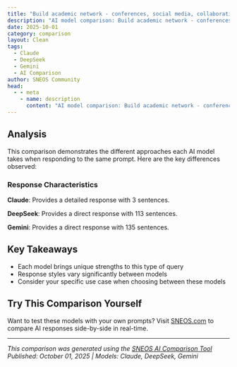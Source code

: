 ```yaml
---
title: "Build academic network - conferences, social media, collaborations"
description: "AI model comparison: Build academic network - conferences, social media, collaborations..."
date: 2025-10-01
category: comparison
layout: Clean
tags:
  - Claude
  - DeepSeek
  - Gemini
  - AI Comparison
author: SNEOS Community
head:
  - - meta
    - name: description
      content: "AI model comparison: Build academic network - conferences, social media, collaborations..."
---
```


<ChatComparison
  title="Build academic network - conferences, social media, collaborations"
  prompt="Build academic network - conferences, social media, collaborations"
  :responses='{"Claude": "# Building Your Academic Network: A Comprehensive Strategy\n\n## \uD83C\uDFAF **Core Networking Strategy**\n\n### Start with Purpose\n- **Define your goals**: Research collaboration, career advancement, knowledge sharing\n- **Identify your niche**: Specific research areas, methodologies, or interdisciplinary interests\n- **Map your current network**: Advisors, colleagues, collaborators you already know\n\n---\n\n## \uD83C\uDFDB\uFE0F **Conference Networking**\n\n### **Before the Conference**\n- **Research attendees** using conference apps/websites\n- **Schedule meetings** with key researchers in advance\n- **Prepare your elevator pitch** (30-second research summary)\n- **Set networking goals** (e.g., meet 5 new people per day)\n\n### **During the Conference**\n- **Attend strategically**: Mix keynotes, your field sessions, and adjacent areas\n- **Ask thoughtful questions** during Q\u0026A sessions\n- **Take notes on business cards** immediately after conversations\n- **Host informal meetups** (coffee, meals) with new connections\n- **Present confidently** and stay near your poster during sessions\n\n### **After the Conference**\n- **Follow up within 48 hours** with personalized messages\n- **Share resources** mentioned in conversations\n- **Connect on LinkedIn/Twitter** with context from your meeting\n- **Add new contacts to your CRM system**\n\n---\n\n## \uD83D\uDCF1 **Social Media Strategy**\n\n### **Academic Twitter**\n- **Share your research** with accessible summaries\n- **Engage thoughtfully** with others\u0027 work (not just likes\u2014add comments)\n- **Join Twitter chats** in your field (#AcademicChatter, field-specific hashtags)\n- **Share conference insights** in real-time\n- **Thread interesting papers** you\u0027re reading\n\n### **LinkedIn**\n- **Optimize your profile** with keywords from your field\n- **Share professional updates** (publications, conferences, achievements)\n- **Write articles** about your research for broader audiences\n- **Join relevant groups** and participate in discussions\n- **Send personalized connection requests**\n\n### **ResearchGate/Academia.edu**\n- **Keep publications updated**\n- **Answer questions** in your expertise area\n- **Share preprints and working papers**\n- **Follow researchers** whose work interests you\n\n---\n\n## \uD83E\uDD1D **Building Collaborations**\n\n### **Research Collaborations**\n- **Start small**: Commentary pieces, small joint projects\n- **Leverage complementary skills**: Find researchers with different but compatible expertise\n- **Join research networks** and working groups in your field\n- **Attend workshops** focused on collaboration building\n- **Propose symposiums** at conferences around shared themes\n\n### **Formal Opportunities**\n- **Apply for collaborative grants** (NSF, NIH, international programs)\n- **Join professional associations** and volunteer for committees\n- **Participate in editorial work** (peer review, editorial boards)\n- **Organize special journal issues** or conference sessions\n\n---\n\n## \uD83C\uDF1F **Advanced Networking Tactics**\n\n### **Mentorship Networks**\n- **Seek multiple mentors** for different aspects of your career\n- **Offer to mentor** junior researchers\n- **Join formal mentorship programs** through professional associations\n\n### **Interdisciplinary Connections**\n- **Attend conferences** outside your primary field\n- **Join interdisciplinary centers** at your institution\n- **Participate in science communication** events\n- **Engage with industry** professionals in related fields\n\n### **International Networking**\n- **Apply for visiting positions** or research exchanges\n- **Join international professional associations**\n- **Collaborate on global research projects**\n- **Attend international conferences** (even virtually)\n\n---\n\n## \uD83D\uDCCA **Tracking and Maintaining Your Network**\n\n### **Organization Systems**\n- **Use a CRM tool** (Airtable, Notion, or simple spreadsheet)\n- **Track**: Name, institution, research interests, last contact, next steps\n- **Set reminders** for regular follow-ups (quarterly check-ins)\n\n### **Relationship Maintenance**\n- **Share relevant opportunities** (jobs, grants, conferences)\n- **Congratulate on achievements** (promotions, publications)\n- **Send holiday/new year messages** to key connections\n- **Invite to speak** at your institution\u0027s seminars\n\n---\n\n## \uD83D\uDCA1 **Networking Etiquette \u0026 Best Practices**\n\n### **Do\u0027s**\n- \u2705 Be genuine and authentic in your interactions\n- \u2705 Offer value", "DeepSeek": "Of course. Building a robust academic network is a critical career skill that extends far beyond just adding contacts on LinkedIn. It\u0027s about creating a web of relationships that fosters collaboration, knowledge exchange, and career opportunities.\n\nHere is a comprehensive guide to building your academic network through conferences, social media, and collaborations.\n\n---\n\n### The Core Principle: Give and Take\nBefore diving into the \u0022how,\u0022 remember the fundamental rule: **Networking is about building genuine relationships, not just collecting business cards.** Approach it with a mindset of \u0022How can I contribute?\u0022 rather than \u0022What can I get?\u0022\n\n---\n\n### 1. Conferences: The Traditional Powerhouse\n\nConferences are the quintessential academic networking events. The goal is to be strategic, not just to attend.\n\n#### **Before the Conference**\n\n* **Research the Program:** Identify key speakers, session chairs, and attendees whose work aligns with yours. Make a \u0022hit list\u0022 of 5-10 people you\u0027d like to meet.\n* **Prepare Your \u0022Elevator Pitch\u0022:** Have a concise (60-90 second) summary of your research ready. It should include:\n * Who you are and where you\u0027re from.\n * The problem you\u0027re solving.\n * Your exciting new finding or approach.\n * Why it matters.\n * Practice it until it sounds natural.\n* **Be Active on Social Media:** Tweet that you\u0027re attending using the conference hashtag (e.g., \u0060#ICML2024\u0060). Post something like: \u0022Looking forward to #ICML2024! Especially the session on X. Would love to connect with others in Y field.\u0022\n* **Schedule Meetings:** Don\u0027t be afraid to email people from your \u0022hit list\u0022 *before* the conference. A short, respectful email can work wonders:\n \u003E \u0022Dear Dr. [Name], I\u0027m a [Your Position] at [Your University] and a great admirer of your work on [Specific Topic]. I see we\u0027re both attending [Conference Name]. I would be grateful for the opportunity to introduce myself and briefly discuss [Your Specific Question/Idea].\u0022\n \u003E Suggest a specific, low-commitment time, like \u0022a 15-minute coffee break.\u0022\n\n#### **During the Conference**\n\n* **Speak Up in Sessions:** Ask a thoughtful question during a Q\u0026A. It immediately makes you visible to the speaker and the audience. Start by introducing yourself: \u0022Hi, [Your Name] from [Your Institution]. That was a fascinating talk...\u0022\n* **The Art of the Coffee Break:** This is where the magic happens.\n * **Don\u0027t linger with your lab mates.** Force yourself to approach new people.\n * Look for small groups or individuals who seem open to conversation.\n * Use openers like: \u0022That was a great session, wasn\u0027t it?\u0022 or \u0022I found your presentation on X really interesting.\u0022\n* **Attend Social Events:** Poster sessions, welcome receptions, and conference dinners are designed for networking. Be there.\n* **Exchange Contact Information Smartly:** When you have a good conversation, don\u0027t just take a business card. **Offer to send them something specific**, like your paper, a code repository, or a reference you discussed. This gives you a reason to follow up.\n\n#### **After the Conference**\n\n* **Follow Up Within a Week:** This is the most crucial and most often missed step.\n * Send a brief, personalized email: \u0022It was a pleasure meeting you at [Conference]. I really enjoyed our conversation about [Topic]. As promised, here is the link to my paper/code.\u0022\n * Connect on LinkedIn or Twitter/X with a personalized message referencing your meeting.\n* **Add New Contacts to Your Mailing List:** If you have a research group website or send out occasional updates, ask if you can add them.\n\n---\n\n### 2. Social Media \u0026 Online Platforms: The Digital Quad\n\nThe digital world allows for continuous, low-pressure networking.\n\n#### **Platform-Specific Strategies:**\n\n* **X (formerly Twitter):** The most active public square for academics.\n * **Follow** key researchers, labs, and professional organizations in your field.\n * **Engage:** Don\u0027t just lurk. Comment on papers, share your thoughts on new findings, and participate in journal club discussions. Use relevant hashtags (e.g., \u0060#AcademicChatter\u0060, \u0060#ECRchat\u0060, \u0060#SciComm\u0060).\n * **Share your own work:** Post your new pre-prints, published papers, and conference presentations.\n\n* **LinkedIn:** The professional network.\n * **Complete your profile** as an academic CV. Highlight publications, projects, and skills.\n * **Connect** with people you meet at conferences and cite in your papers.\n * **Write posts** about your research insights, conference experiences, or interesting reviews you\u0027ve read.\n\n* **Bluesky / Mastodon:** Growing alternatives to X, with a strong academic presence in certain fields. The strategy is similar: find your community and engage.\n\n* **Academic-Specific Platforms:**\n * **ResearchGate:** Follow researchers, ask and answer questions, and upload your papers. When you read a paper you find interesting, \u0022follow\u0022 the author on RG.\n * **Google Scholar:** Create a profile so others can find your work. Set up alerts for citations to your papers and the work of others\u2014this is a great reason to reach out and start a conversation.\n * **ORCID:** Your unique, persistent academic identifier. Link it to all your profiles and publications to ensure your work is correctly attributed.\n\n---\n\n### 3. Collaborations: The Deepest Form of Networking\n\nCollaborations are the ultimate goal of networking\u2014turning connections into productive partnerships.\n\n#### **How to Initiate Collaborations:**\n\n* **Start Small:** Don\u0027t propose a massive project right away. Suggest a small, manageable first step.\n * \u0022I have this dataset that might complement your model. Would you be interested in exploring it together?\u0022\n * \u0022I was thinking of writing a commentary on your recent paper. Would you be open to co-authoring a short perspective piece?\u0022\n* **Leverage Your Network:** The best collaborators often come from second-degree connections. Ask your close contacts: \u0022Do you know anyone working on [Topic]? I\u0027m looking for potential collaborators.\u0022\n* **Be Specific and Bring Something to the Table:** A vague email like \u0022Let\u0027s collaborate\u0022 will be ignored. Clearly state:\n * What you admire about their work.\n * Your specific idea for a project.\n * The unique skills, data, or resources **you** can contribute.\n* **Write a Collaborative Proposal:** Once you have a good idea, jointly apply for a small grant or funding opportunity. This formalizes the partnership and provides resources.\n\n#### **Maintaining Healthy Collaborations:**\n\n* **Establish Clear Roles:** From the outset, define who is responsible for what.\n* **Communicate Regularly:** Use tools like Slack, Teams, or shared documents to keep the momentum going.\n* **Discuss Authorship Early:** Have an open conversation about the order of authors *before* you start writing to avoid conflict later.\n\n---\n\n### Putting It All Together: A Sample Workflow\n\n1. You read a fascinating paper.\n2. You **follow the first author on X/Twitter** and tweet about their paper, tagging them.\n3. You see they are presenting at a conference you\u0027re attending. You **email them beforehand** to request a brief chat.\n4. You meet at the conference **coffee break**, have a great conversation, and exchange details.\n5. You **follow up via email**, sending them a related pre-print of yours.\n6. After a few email exchanges, you propose a **small collaboration**: \u0022I have an idea for extending this. Would you be interested in co-authoring a short methods paper?\u0022\n7. The collaboration is successful, leading to a **strong, long-term professional relationship**.\n\nBy strategically combining these three pillars\u2014**conferences, social media, and collaborations**\u2014you will systematically and authentically build a powerful academic network that will support your career for years to come.", "Gemini": "Okay, let\u0027s break down how to build an academic network using conferences, social media, and collaborations. This is a multi-faceted approach that requires consistent effort, genuine engagement, and strategic thinking.\n\n**I. Conferences: The In-Person Powerhouse**\n\nConferences are a prime opportunity for concentrated networking. Here\u0027s how to maximize your impact:\n\n* **Before the Conference:**\n\n * **Choose Wisely:** Select conferences relevant to your research interests and career goals. Consider:\n * **Prestige/Impact:** High-profile conferences can open doors, but smaller, niche conferences might offer more intimate networking opportunities.\n * **Focus:** Ensure the conference aligns with your specific research area (e.g., a specific subfield, a particular methodology).\n * **Target Audience:** Who will be there? Are key researchers, potential collaborators, or future employers likely to attend?\n * **Location and Cost:** Factor in travel, accommodation, and registration fees. Look for student discounts or funding opportunities.\n * **Research Attendees:** Look at the conference program and identify researchers whose work interests you. Read their recent publications. Make a short list of people you want to meet.\n * **Prepare Your Elevator Pitch:** Craft a concise and engaging summary of your research (2-3 sentences). Practice it until it feels natural. Consider different versions for different audiences.\n * **Prepare a Poster or Presentation (if applicable):** A well-designed poster or presentation is a fantastic conversation starter.\n * **Poster Tips:** Visually appealing, clear layout, concise text, highlight key findings.\n * **Presentation Tips:** Engaging delivery, clear visuals, practice your timing, anticipate questions.\n * **Pack Business Cards:** Essential for exchanging contact information. Include your name, affiliation, email, website/social media links (if applicable).\n * **Connect on Social Media (if possible):** Some conferences have dedicated hashtags or online platforms. Use them to connect with attendees beforehand.\n\n* **During the Conference:**\n\n * **Attend Sessions Actively:** Listen attentively, take notes, and formulate thoughtful questions.\n * **Ask Questions:** Don\u0027t be afraid to ask questions during Q\u0026A sessions. This shows your interest and can lead to further discussion. Be mindful of time and avoid dominating the conversation.\n * **Visit Poster Sessions:** Browse posters, engage with presenters, and ask about their research. This is often a less formal setting than presentations.\n * **Attend Social Events:** Take advantage of coffee breaks, lunches, receptions, and other social gatherings. These are excellent opportunities to network in a more relaxed environment.\n * **Introduce Yourself:** Be proactive in introducing yourself to researchers you want to meet. Use your elevator pitch and express your interest in their work. \u0022Hi, I\u0027m [Your Name] from [Your Institution]. I\u0027m working on [brief description of your research], and I was really interested in your presentation on [their research topic].\u0022\n * **Listen More Than You Talk:** Focus on understanding the other person\u0027s work and perspectives. Ask open-ended questions.\n * **Follow Up on Conversations:** If you have a particularly interesting conversation, suggest continuing it over coffee or lunch.\n * **Be Authentic and Approachable:** Smile, make eye contact, and be genuinely interested in others.\n * **Manage Your Time:** Don\u0027t overcommit yourself. Pace yourself and prioritize the sessions and events that are most relevant to you.\n * **Take Notes:** Jot down notes about the people you meet and the conversations you have. This will help you remember them later.\n * **Exchange Business Cards:** Don\u0027t just hand out your card; ask for theirs as well. Make a brief note on the back of their card to remind you of the conversation.\n\n* **After the Conference:**\n\n * **Follow Up Promptly:** Within a week, send a personalized email to the people you met. Refer to your conversation and express your interest in their work. Consider suggesting a collaboration or offering to share your research.\n * **Connect on LinkedIn or other social media platforms.** Refer to them meeting at the conference to remind them who you are.\n * **Share Conference Insights:** Write a blog post or share your takeaways on social media. This demonstrates your engagement and expertise.\n * **Cite Relevant Work:** If you learned about relevant research at the conference, cite it in your future publications.\n * **Stay in Touch:** Maintain contact with the people you met by sharing relevant articles, commenting on their work, or reaching out periodically.\n\n**II. Social Media: Expanding Your Reach and Influence**\n\nSocial media can be a powerful tool for building your academic network, but it requires a strategic approach.\n\n* **Choose the Right Platform:** Not all platforms are created equal. Consider your field and target audience.\n * **Twitter:** Popular among academics for sharing research, discussing current events, and engaging in scholarly debates.\n * **LinkedIn:** Professional networking platform for connecting with colleagues, sharing your CV, and finding job opportunities.\n * **ResearchGate:** Platform for sharing research papers, asking questions, and connecting with researchers in your field.\n * **Academia.edu:** Similar to ResearchGate.\n * **Blogs:** Excellent for long-form content and establishing yourself as a thought leader. Platforms like Medium can be useful.\n * **YouTube:** Great for sharing lectures, demonstrations, and research presentations.\n* **Create a Professional Profile:**\n\n * **Clear Headshot:** Use a professional-looking photo.\n * **Concise Biography:** Highlight your research interests, expertise, and affiliations.\n * **Website/Portfolio:** Link to your website or online portfolio to showcase your work.\n * **Keywords:** Use relevant keywords to make your profile discoverable.\n\n* **Share Your Work:**\n\n * **Publish Regularly:** Share your research papers, presentations, blog posts, and other relevant content.\n * **Use Hashtags:** Use relevant hashtags to increase the visibility of your posts.\n * **Engage with Others:**\n\n* **Follow Relevant Accounts:** Follow researchers, institutions, and organizations in your field.\n* **Participate in Discussions:** Comment on posts, ask questions, and share your insights.\n* **Join Groups:** Join relevant groups to connect with like-minded individuals.\n* **Share Other People\u0027s Work:** Retweet, like, and comment on the posts of others.\n* **Create Your Own Content:**\n\n * **Blog Posts:** Share your thoughts on current research trends, explain complex concepts, or discuss your own research findings.\n * **Twitter Threads:** Share a series of tweets on a particular topic.\n * **Videos:** Create short videos explaining your research or discussing relevant topics.\n * **Infographics:** Visually represent your research findings.\n\n* **Be Consistent:** Regularly post and engage with others.\n* **Be Authentic:** Share your own thoughts and perspectives.\n* **Be Respectful:** Engage in constructive dialogue and avoid personal attacks.\n* **Be Professional:** Maintain a professional tone and avoid sharing inappropriate content.\n* **Promote Your Profile:** Include links to your social media profiles on your website, business cards, and email signature.\n* **Monitor Your Activity:** Track your engagement metrics and adjust your strategy accordingly.\n* **Consider Social Media Management Tools:** Tools like Hootsuite or Buffer can help you schedule posts and manage your social media accounts.\n\n**III. Collaborations: Deepening Connections and Expanding Your Research**\n\nCollaborations are a cornerstone of academic success. They offer opportunities to learn from others, expand your research scope, and increase your impact.\n\n* **Identify Potential Collaborators:**\n\n * **Shared Research Interests:** Look for researchers whose work aligns with your own.\n * **Complementary Skills:** Seek out researchers who have skills or expertise that you lack.\n * **Shared Values:** Choose collaborators who share your commitment to ethical research and scholarly rigor.\n\n* **Initiate Contact:**\n\n * **Attend Their Presentations:** Show your interest in their work.\n * **Email Introduction:** Send a personalized email expressing your interest in their research and proposing a collaboration. Be clear about your goals and what you can contribute to the project. \u0022I\u0027ve been following your work on [their research area] and I\u0027m particularly interested in [specific aspect]. I\u0027m currently working on [your research] and I think there might be some potential for collaboration between our projects.\u0022\n * **Suggest a Meeting:** Propose a meeting to discuss potential collaborations in more detail.\n\n* **Develop a Collaboration Plan:**\n\n * **Define Clear Goals:** What do you hope to achieve through the collaboration?\n * **Assign Roles and Responsibilities:** Who will be responsible for each aspect of the project?\n * **Establish a Timeline:** Set realistic deadlines for each stage of the project.\n * **Discuss Authorship:** Agree on authorship order and contributions early on.\n * **Address Intellectual Property:** Clarify ownership of intellectual property.\n * **Secure Funding:** Explore funding opportunities to support the collaboration.\n * **Write a Collaboration Agreement:** Formalize the agreement in writing to avoid misunderstandings.\n\n* **Maintain Effective Communication:**\n\n * **Regular Meetings:** Schedule regular meetings to discuss progress and address any issues.\n * **Open Communication:** Be open and honest about your ideas and concerns.\n * **Prompt Responses:** Respond to emails and other communications promptly.\n\n* **Give Credit Where Credit is Due:** Acknowledge the contributions of all collaborators in publications and presentations.\n* **Be a Good Collaborator:** Be reliable, responsive, and willing to share your expertise.\n* **Network Through Collaboration:** Collaborations often lead to new connections and opportunities. Attend conferences and present your collaborative work. Invite your collaborators to speak at your institution.\n\n**Key Principles for Effective Networking:**\n\n* **Be Genuine:** Focus on building authentic relationships rather than simply collecting contacts. People can tell if you\u0027re just trying to get something from them.\n* **Be Generous:** Offer your help and support to others. Share your knowledge and resources.\n* **Be Persistent:** Building a network takes time and effort. Don\u0027t get discouraged if you don\u0027t see results immediately.\n* **Be Patient:** Relationships take time to develop. Don\u0027t expect to become best friends with everyone you meet.\n* **Be Professional:** Maintain a professional demeanor in all your interactions.\n* **Follow Through:** If you promise to do something, follow through on your commitment.\n* **Remember Names:** Make an effort to remember people\u0027s names and faces.\n* **Listen Actively:** Pay attention to what others are saying and show that you are interested in their work.\n* **Ask Questions:** Ask thoughtful questions to show your interest and learn more about others.\n* **Follow Up:** Send a thank-you note or email after meeting someone new.\n* **Stay in Touch:** Maintain contact with the people you meet by sending them relevant articles, inviting them to events, or simply checking in periodically.\n* **Give Back:** Mentor students, review papers, and volunteer your time to help others.\n\nBy consistently implementing these strategies, you can build a strong and supportive academic network that will benefit you throughout your career. Good luck!\n"}' 
  published-date="11:07"
/>

## Analysis

This comparison demonstrates the different approaches each AI model takes when responding to the same prompt. Here are the key differences observed:

### Response Characteristics

**Claude**: Provides a detailed response with 3 sentences. 

**DeepSeek**: Provides a direct response with 113 sentences. 

**Gemini**: Provides a direct response with 135 sentences. 

## Key Takeaways

- Each model brings unique strengths to this type of query
- Response styles vary significantly between models
- Consider your specific use case when choosing between these models

## Try This Comparison Yourself

Want to test these models with your own prompts? Visit [SNEOS.com](https://sneos.com) to compare AI responses side-by-side in real-time.

---

*This comparison was generated using the [SNEOS AI Comparison Tool](https://sneos.com)*
*Published: October 01, 2025 | Models: Claude, DeepSeek, Gemini*
